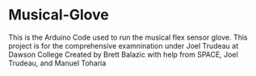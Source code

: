 # Musical-Glove
This is the Arduino Code used to run the musical flex sensor glove.
This project is for the comprehensive examnination under Joel Trudeau at Dawson College
Created by Brett Balazic with help from SPACE, Joel Trudeau, and Manuel Toharia 
